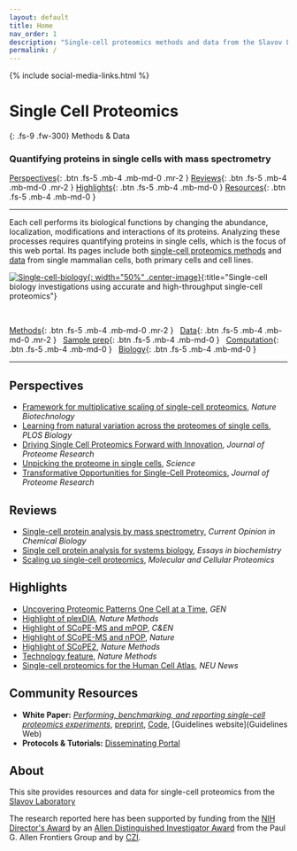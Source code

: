 ```yaml
---
layout: default
title: Home
nav_order: 1
description: "Single-cell proteomics methods and data from the Slavov Laboratory | Single-cell protein analysis by mass-spectrometry"
permalink: /
---
```

{% include social-media-links.html %}

# **Single Cell Proteomics**

{: .fs-9 .fw-300}
Methods & Data


### Quantifying proteins in single cells with mass spectrometry


[Perspectives]({{site.baseurl}}#perspectives){: .btn .fs-5 .mb-4 .mb-md-0 .mr-2 }
[Reviews]({{site.baseurl}}#reviews){: .btn .fs-5 .mb-4 .mb-md-0 .mr-2 }
[Highlights]({{site.baseurl}}#highlights){: .btn .fs-5 .mb-4 .mb-md-0 }
[Resources]({{site.baseurl}}#community-resources){: .btn .fs-5 .mb-4 .mb-md-0 }


------------

Each cell performs its biological functions by changing the abundance, localization, modifications and interactions of its proteins. Analyzing these processes requires quantifying proteins in single cells, which is the focus of this web portal. Its pages include both [single-cell proteomics methods](methods) and [data](data) from single mammalian cells, both primary cells and cell lines.  




[![Single-cell-biology]({{site.baseurl}}/assets/images/Single-cell-biology.png){: width="50%" .center-image}](biology){:title="Single-cell biology investigations using accurate and high-throughput single-cell proteomics"}

&nbsp;

[Methods](methods){: .btn .fs-5 .mb-4 .mb-md-0 .mr-2 } &nbsp;
[Data](data){: .btn .fs-5 .mb-4 .mb-md-0 .mr-2 } &nbsp;
[Sample prep](sample-preparation){: .btn .fs-5 .mb-4 .mb-md-0 } &nbsp;
[Computation](computational-analysis){: .btn .fs-5 .mb-4 .mb-md-0 }  &nbsp;
[Biology](biology){: .btn .fs-5 .mb-4 .mb-md-0 }

------------


## Perspectives
* [Framework for multiplicative scaling of single-cell proteomics](https://www.nature.com/articles/s41587-022-01411-1), *Nature Biotechnology*
* [Learning from natural variation across the proteomes of single cells](https://journals.plos.org/plosbiology/article?id=10.1371/journal.pbio.3001512), *PLOS Biology*
* [Driving Single Cell Proteomics Forward with Innovation](https://pubmed.ncbi.nlm.nih.gov/34597050/), *Journal of Proteome Research*
* [Unpicking the proteome in single cells](https://www.science.org/doi/10.1126/science.aaz6695), *Science*
* [Transformative Opportunities for Single-Cell Proteomics](https://www.ncbi.nlm.nih.gov/pmc/articles/PMC6089608/), *Journal of Proteome Research*



## Reviews
* [Single-cell protein analysis by mass spectrometry](https://doi.org/10.1016/j.cbpa.2020.04.018), *Current Opinion in Chemical Biology*
* [Single cell protein analysis for systems biology](https://www.ncbi.nlm.nih.gov/pmc/articles/PMC6204083/),	*Essays in biochemistry*
* [Scaling up single-cell proteomics](https://doi.org/10.1016/j.mcpro.2021.100179), *Molecular and Cellular Proteomics*


## Highlights
* [Uncovering Proteomic Patterns One Cell at a Time](https://www.genengnews.com/topics/omics/uncovering-proteomic-patterns-one-cell-at-a-time/), *GEN*
* [Highlight of plexDIA](https://www.nature.com/articles/s41592-022-01611-2), *Nature Methods*
* [Highlight of SCoPE-MS and mPOP](https://cen.acs.org/biological-chemistry/proteomics/single-cell-proteomics-mass-spec/99/i40), *C&EN*
* [Highlight of SCoPE-MS and nPOP](https://www.nature.com/articles/d41586-021-02530-6), *Nature*
* [Highlight of SCoPE2](https://www.nature.com/articles/s41592-021-01243-y),  *Nature Methods*
* [Technology feature](https://www.nature.com/articles/s41592-019-0540-6),  *Nature Methods*
* [Single-cell proteomics for the Human Cell Atlas](https://news.northeastern.edu/2019/07/08/northeastern-university-proteomics-researcher-receives-grant-from-chan-zuckerberg-initiative-to-help-map-all-cells-in-the-human-body-to-better-understand-cancer-diabetes-and-other-diseases/), *NEU News*


## Community Resources
* **White Paper:** [*Performing, benchmarking, and reporting single-cell proteomics experiments*](https://arxiv.org/abs/2207.10815), [preprint](https://doi.org/10.48550/arXiv.2207.10815), [Code](https://github.com/SlavovLab/SCP_recommendations), [Guidelines website](Guidelines Web)
* **Protocols & Tutorials:** [Disseminating Portal](https://center.single-cell.net/single-cell-proteomics/dissemination)


## About
This site provides resources and data for single-cell proteomics from the <a href="https://slavovlab.net">Slavov Laboratory</a>


The research reported here has been supported by funding from the [NIH Director's Award](https://projectreporter.nih.gov/project_info_description.cfm?aid=9167004&icde=31336575) by an [Allen Distinguished Investigator Award](https://alleninstitute.org/what-we-do/frontiers-group/distinguished-investigators/projects/tracking-proteome-dynamics-single-cells) from the Paul G. Allen Frontiers Group and by [CZI](https://chanzuckerberg.com/science/programs-resources/single-cell-biology/seednetworks/mapping-the-transcriptome-and-proteome-of-human-testis-in-3d/).

 &nbsp;

 &nbsp;

 &nbsp;  
